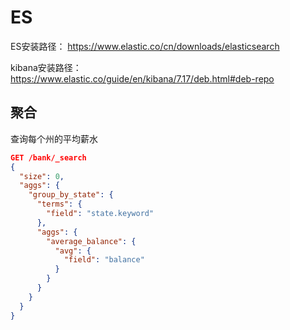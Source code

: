 # ES

ES安装路径： https://www.elastic.co/cn/downloads/elasticsearch

kibana安装路径：https://www.elastic.co/guide/en/kibana/7.17/deb.html#deb-repo

## 聚合

查询每个州的平均薪水

```json
GET /bank/_search
{
  "size": 0,
  "aggs": {
    "group_by_state": {
      "terms": {
        "field": "state.keyword"
      },
      "aggs": {
        "average_balance": {
          "avg": {
            "field": "balance"
          }
        }
      }
    }
  }
}
```

